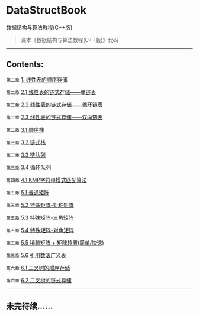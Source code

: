 # DataStructBook
数据结构与算法教程(C++版)

> 课本《数据结构与算法教程(C++版)》代码

---

## Contents:
`第二章` [1. 线性表的顺序存储](https://github.com/lidianzhong/DataStructBook/blob/master/%E6%95%B0%E6%8D%AE%E7%BB%93%E6%9E%84%E4%BB%A3%E7%A0%81/%E7%BA%BF%E6%80%A7%E8%A1%A8/1.%E7%BA%BF%E6%80%A7%E8%A1%A8%E7%9A%84%E9%A1%BA%E5%BA%8F%E5%AD%98%E5%82%A8.cpp)

`第二章` [2.1 线性表的链式存储——单链表](https://github.com/lidianzhong/DataStructBook/blob/master/%E6%95%B0%E6%8D%AE%E7%BB%93%E6%9E%84%E4%BB%A3%E7%A0%81/%E7%BA%BF%E6%80%A7%E8%A1%A8/2.1%E7%BA%BF%E6%80%A7%E8%A1%A8%E7%9A%84%E9%93%BE%E5%BC%8F%E5%AD%98%E5%82%A8-%E5%8D%95%E9%93%BE%E8%A1%A8.cpp)

`第二章` [2.2 线性表的链式存储——循环链表](https://github.com/lidianzhong/DataStructBook/blob/master/%E6%95%B0%E6%8D%AE%E7%BB%93%E6%9E%84%E4%BB%A3%E7%A0%81/%E7%BA%BF%E6%80%A7%E8%A1%A8/2.2%E7%BA%BF%E6%80%A7%E8%A1%A8%E7%9A%84%E9%93%BE%E5%BC%8F%E5%AD%98%E5%82%A8-%E5%BE%AA%E7%8E%AF%E9%93%BE%E8%A1%A8.cpp)

`第二章` [2.3 线性表的链式存储——双向链表](https://github.com/lidianzhong/DataStructBook/blob/master/%E6%95%B0%E6%8D%AE%E7%BB%93%E6%9E%84%E4%BB%A3%E7%A0%81/%E7%BA%BF%E6%80%A7%E8%A1%A8/2.3%E7%BA%BF%E6%80%A7%E8%A1%A8%E7%9A%84%E9%93%BE%E5%BC%8F%E5%AD%98%E5%82%A8-%E5%8F%8C%E5%90%91%E9%93%BE%E8%A1%A8.cpp)

`第二章` [3.1 顺序栈](https://github.com/lidianzhong/DataStructBook/blob/master/%E6%95%B0%E6%8D%AE%E7%BB%93%E6%9E%84%E4%BB%A3%E7%A0%81/%E6%A0%88%E5%92%8C%E9%98%9F%E5%88%97/3.1%E9%A1%BA%E5%BA%8F%E6%A0%88.cpp)

`第三章` [3.2 链式栈](https://github.com/lidianzhong/DataStructBook/blob/master/%E6%95%B0%E6%8D%AE%E7%BB%93%E6%9E%84%E4%BB%A3%E7%A0%81/%E6%A0%88%E5%92%8C%E9%98%9F%E5%88%97/3.2%E9%93%BE%E5%BC%8F%E6%A0%88.cpp)

`第三章` [3.3 链队列](https://github.com/lidianzhong/DataStructBook/blob/master/%E6%95%B0%E6%8D%AE%E7%BB%93%E6%9E%84%E4%BB%A3%E7%A0%81/%E6%A0%88%E5%92%8C%E9%98%9F%E5%88%97/3.3%E9%93%BE%E9%98%9F%E5%88%97.cpp)

`第三章` [3.4 循环队列](https://github.com/lidianzhong/DataStructBook/blob/master/%E6%95%B0%E6%8D%AE%E7%BB%93%E6%9E%84%E4%BB%A3%E7%A0%81/%E6%A0%88%E5%92%8C%E9%98%9F%E5%88%97/3.4%E5%BE%AA%E7%8E%AF%E9%98%9F%E5%88%97.cpp)

`第四章` [4.1 KMP字符串模式匹配算法](https://github.com/lidianzhong/DataStructBook/blob/master/%E6%95%B0%E6%8D%AE%E7%BB%93%E6%9E%84%E4%BB%A3%E7%A0%81/%E4%B8%B2/4.1KMP%E5%AD%97%E7%AC%A6%E4%B8%B2%E6%A8%A1%E5%BC%8F%E5%8C%B9%E9%85%8D%E7%AE%97%E6%B3%95.cpp)

`第五章` [5.1 普通矩阵](https://github.com/lidianzhong/DataStructBook/blob/master/%E6%95%B0%E6%8D%AE%E7%BB%93%E6%9E%84%E4%BB%A3%E7%A0%81/%E6%95%B0%E7%BB%84%E5%92%8C%E5%B9%BF%E4%B9%89%E8%A1%A8/5.1%E6%99%AE%E9%80%9A%E7%9F%A9%E9%98%B5.cpp)


`第五章` [5.2 特殊矩阵-对称矩阵](https://github.com/lidianzhong/DataStructBook/blob/master/%E6%95%B0%E6%8D%AE%E7%BB%93%E6%9E%84%E4%BB%A3%E7%A0%81/%E6%95%B0%E7%BB%84%E5%92%8C%E5%B9%BF%E4%B9%89%E8%A1%A8/5.2%E7%89%B9%E6%AE%8A%E7%9F%A9%E9%98%B5-%E5%AF%B9%E7%A7%B0%E7%9F%A9%E9%98%B5.cpp)

`第五章` [5.3 特殊矩阵-三角矩阵](https://github.com/lidianzhong/DataStructBook/blob/master/%E6%95%B0%E6%8D%AE%E7%BB%93%E6%9E%84%E4%BB%A3%E7%A0%81/%E6%95%B0%E7%BB%84%E5%92%8C%E5%B9%BF%E4%B9%89%E8%A1%A8/5.3%E7%89%B9%E6%AE%8A%E7%9F%A9%E9%98%B5-%E4%B8%89%E8%A7%92%E7%9F%A9%E9%98%B5.cpp)

`第五章` [5.4 特殊矩阵-对角矩阵](https://github.com/lidianzhong/DataStructBook/blob/master/%E6%95%B0%E6%8D%AE%E7%BB%93%E6%9E%84%E4%BB%A3%E7%A0%81/%E6%95%B0%E7%BB%84%E5%92%8C%E5%B9%BF%E4%B9%89%E8%A1%A8/5.4%E7%89%B9%E6%AE%8A%E7%9F%A9%E9%98%B5-%E5%AF%B9%E8%A7%92%E7%9F%A9%E9%98%B5.cpp)

`第五章` [5.5 稀疏矩阵 + 矩阵转置(简单/快速)](https://github.com/lidianzhong/DataStructBook/blob/master/%E6%95%B0%E6%8D%AE%E7%BB%93%E6%9E%84%E4%BB%A3%E7%A0%81/%E6%95%B0%E7%BB%84%E5%92%8C%E5%B9%BF%E4%B9%89%E8%A1%A8/5.5%20%E7%A8%80%E7%96%8F%E7%9F%A9%E9%98%B5.cpp)

`第五章` [5.6 引用数法广义表](https://github.com/lidianzhong/DataStructBook/blob/master/%E6%95%B0%E6%8D%AE%E7%BB%93%E6%9E%84%E4%BB%A3%E7%A0%81/%E6%95%B0%E7%BB%84%E5%92%8C%E5%B9%BF%E4%B9%89%E8%A1%A8/5.6%20%E5%BC%95%E7%94%A8%E6%95%B0%E6%B3%95%E5%B9%BF%E4%B9%89%E8%A1%A8.cpp)

`第六章` [6.1 二叉树的顺序存储](https://github.com/lidianzhong/DataStructBook/blob/master/%E6%95%B0%E6%8D%AE%E7%BB%93%E6%9E%84%E4%BB%A3%E7%A0%81/%E6%A0%91/6.1%20%E9%A1%BA%E5%BA%8F%E5%AD%98%E5%82%A8%E4%BA%8C%E5%8F%89%E6%A0%91.cpp)

`第六章` [6.2 二叉树的链式存储](https://github.com/lidianzhong/DataStructBook/blob/master/%E6%95%B0%E6%8D%AE%E7%BB%93%E6%9E%84%E4%BB%A3%E7%A0%81/%E6%A0%91/6.2%20%E4%BA%8C%E5%8F%89%E9%93%BE%E8%A1%A8.cpp)

---

## 未完待续……
